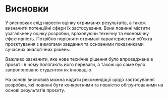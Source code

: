 # Висновки

У висновках слід навести оцінку отриманих результатів, а також визначити потенційні сфери їх застосування. Вони повинні містити узагальнену оцінку розробки, враховуючи технічну та економічну ефективність. Потрібно порівняти отримані характеристики об’єкта проєктування з вимогами завдання та основними показниками сучасних аналогічних рішень.

Важливо зазначити, яке нове технічне рішення було впроваджене в проєкт і в чому полягають його переваги, а також що саме було запропоновано студентом як інновацію.

На основі висновків можна надати рекомендації щодо застосування розробки, які повинні бути конкретними та повністю обґрунтованими на основі результатів проєкту.
